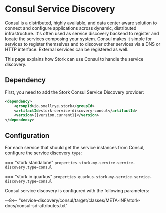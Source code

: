 # Consul Service Discovery

[Consul](https://www.consul.io/) is a distributed, highly available, and data center aware solution to connect and configure applications across dynamic, distributed infrastructure.
It's often used as service discovery backend to register and locate the services composing your system.
Consul makes it simple for services to register themselves and to discover other services via a DNS or HTTP interface. 
External services can be registered as well.

This page explains how Stork can use Consul to handle the service discovery.

## Dependency

First, you need to add the Stork Consul Service Discovery provider:

```xml
<dependency>
    <groupId>io.smallrye.stork</groupId>
    <artifactId>stork-service-discovery-consul</artifactId>
    <version>{{version.current}}</version>
</dependency>
```

## Configuration

For each service that should get the service instances from Consul, configure the service discovery `type`:

=== "stork standalone"
    ```properties
    stork.my-service.service-discovery.type=consul
    ```

=== "stork in quarkus"
    ```properties
    quarkus.stork.my-service.service-discovery.type=consul
    ```

Consul service discovery is configured with the following parameters:

--8<-- "service-discovery/consul/target/classes/META-INF/stork-docs/consul-sd-attributes.txt"